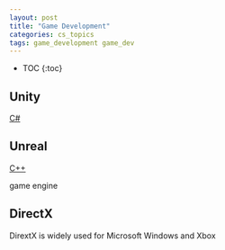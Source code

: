 ```yaml
---
layout: post
title: "Game Development"
categories: cs_topics
tags: game_development game_dev
---
```


* TOC
{:toc}

## Unity

[C#](https://www.afterlifesong.com/c_sharp/2013/04/01/c-sharp.html)



## Unreal

[C++](https://www.afterlifesong.com/cpp/2004/01/01/cpp.html)

game engine



## DirectX

DirextX is widely used for Microsoft Windows and Xbox


